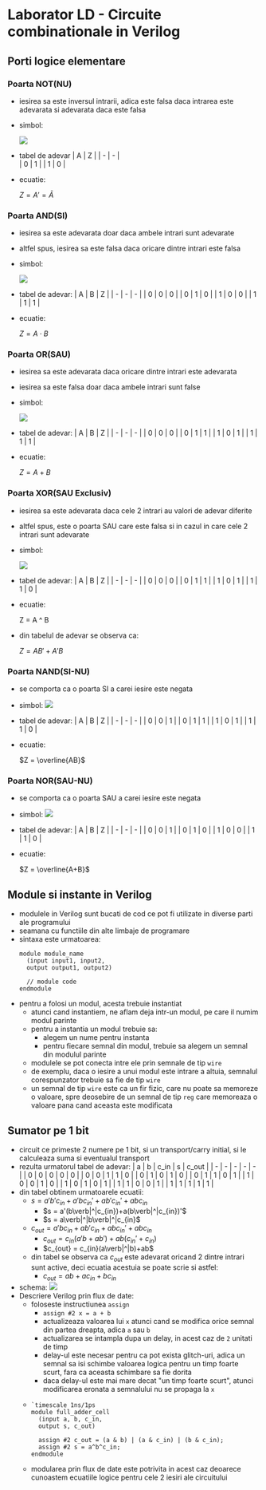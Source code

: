 # Laborator LD - Circuite combinationale in Verilog

## Porti logice elementare

### Poarta NOT(NU)
- iesirea sa este inversul intrarii, adica este falsa daca intrarea este adevarata si adevarata daca este falsa
- simbol:
 
  <img src = "not.jpg">
- tabel de adevar 
  | A | Z |
  | - | - |  
  | 0 | 1 |
  | 1 | 0 |
- ecuatie:
  
  $Z = A' = \bar{A}$

### Poarta AND(SI)
- iesirea sa este adevarata doar daca ambele intrari sunt adevarate
- altfel spus, iesirea sa este falsa daca oricare dintre intrari este falsa
- simbol:

  <img src = "and.jpg">
- tabel de adevar:
  | A | B | Z |
  | - | - | - |
  | 0 | 0 | 0 |
  | 0 | 1 | 0 |
  | 1 | 0 | 0 |
  | 1 | 1 | 1 |

- ecuatie:
  
  $Z = A \cdot B$

### Poarta OR(SAU)
- iesirea sa este adevarata daca oricare dintre intrari este adevarata
- iesirea sa este falsa doar daca ambele intrari sunt false
- simbol:

  <img src = "or.jpg">
- tabel de adevar:
  | A | B | Z |
  | - | - | - |
  | 0 | 0 | 0 |
  | 0 | 1 | 1 |
  | 1 | 0 | 1 |
  | 1 | 1 | 1 |

- ecuatie:
  
  $Z = A + B$

### Poarta XOR(SAU Exclusiv)
- iesirea sa este adevarata daca cele 2 intrari au valori de adevar diferite
- altfel spus, este o poarta SAU care este falsa si in cazul in care cele 2 intrari sunt adevarate
- simbol:
  
  <img src = "xor.jpg">
- tabel de adevar:
  | A | B | Z |
  | - | - | - |
  | 0 | 0 | 0 |
  | 0 | 1 | 1 |
  | 1 | 0 | 1 |
  | 1 | 1 | 0 |
- ecuatie:
  
  Z = A ^ B
- din tabelul de adevar se observa ca:
  
  $Z = AB'+A'B$

### Poarta NAND(SI-NU)
- se comporta ca o poarta SI a carei iesire este negata
- simbol:
  <img src = "nand.jpg">
- tabel de adevar:
  | A | B | Z |
  | - | - | - |
  | 0 | 0 | 1 |
  | 0 | 1 | 1 |
  | 1 | 0 | 1 |
  | 1 | 1 | 0 |
- ecuatie:
  
  $Z = \overline{AB}$

### Poarta NOR(SAU-NU)
- se comporta ca o poarta SAU a carei iesire este negata
- simbol:
  <img src = "nor.jpg">
- tabel de adevar:
  | A | B | Z |
  | - | - | - |
  | 0 | 0 | 1 |
  | 0 | 1 | 0 |
  | 1 | 0 | 0 |
  | 1 | 1 | 0 |
- ecuatie:
  
  $Z = \overline{A+B}$

## Module si instante in Verilog
- modulele in Verilog sunt bucati de cod ce pot fi utilizate in diverse parti ale programului
- seamana cu functiile din alte limbaje de programare
- sintaxa este urmatoarea:
  ```
  module module_name
    (input input1, input2,
    output output1, output2)

    // module code
  endmodule
    ```
- pentru a folosi un modul, acesta trebuie instantiat
  - atunci cand instantiem, ne aflam deja intr-un modul, pe care il numim modul parinte
  - pentru a instantia un modul trebuie sa:
    - alegem un nume pentru instanta
    - pentru fiecare semnal din modul, trebuie sa alegem un semnal din modulul parinte 
  - modulele se pot conecta intre ele prin semnale de tip `wire`
  - de exemplu, daca o iesire a unui modul este intrare a altuia, semnalul corespunzator trebuie sa fie de tip `wire`
  - un semnal de tip `wire` este ca un fir fizic, care nu poate sa memoreze o valoare, spre deosebire de un semnal de tip `reg` care memoreaza o valoare pana cand aceasta este modificata

## Sumator pe 1 bit
- circuit ce primeste 2 numere pe 1 bit, si un transport/carry initial, si le calculeaza suma si eventualul transport
- rezulta urmatorul tabel de adevar:
  | a | b | c_in | s | c_out |
  | - | - | - | - | - |
  | 0 | 0 | 0 | 0 | 0 |
  | 0 | 0 | 1 | 1 | 0 |
  | 0 | 1 | 0 | 1 | 0 |
  | 0 | 1 | 1 | 0 | 1 |
  | 1 | 0 | 0 | 1 | 0 |
  | 1 | 0 | 1 | 0 | 1 |
  | 1 | 1 | 0 | 0 | 1 |
  | 1 | 1 | 1 | 1 | 1 |
- din tabel obtinem urmatoarele ecuatii:
  - $s = a'b'c_{in} + a'bc_{in}' + ab'c_{in}' + abc_{in}$
    - $s = a'(b\verb|^|c_{in})+a(b\verb|^|c_{in})'$
    - $s = a\verb|^|b\verb|^|c_{in}$
  - $c_{out} = a'bc_{in}+ab'c_{in}+abc_{in}'+abc_{in}$
    - $c_{out} = c_{in}(a'b+ab')+ab(c_{in}'+c_{in})$
    - $c_{out} = c_{in}(a\verb|^|b)+ab$
  - din tabel se observa ca $c_{out}$ este adevarat oricand 2 dintre intrari sunt active, deci ecuatia acestuia se poate scrie si astfel:
    - $c_{out} = ab + ac_{in} + bc_{in}$
- schema:
  <img src = "adder.jpg">
- Descriere Verilog prin flux de date:
  - foloseste instructiunea `assign`
    - `assign #2 x = a + b`
    - actualizeaza valoarea lui `x` atunci cand se modifica orice semnal din partea dreapta, adica `a` sau `b`
    - actualizarea se intampla dupa un delay, in acest caz de `2` unitati de timp
    - delay-ul este necesar pentru ca pot exista glitch-uri, adica un semnal sa isi schimbe valoarea logica pentru un timp foarte scurt, fara ca aceasta schimbare sa fie dorita
    - daca delay-ul este mai mare decat "un timp foarte scurt", atunci modificarea eronata a semnalului nu se propaga la `x`
  - ```
    `timescale 1ns/1ps
    module full_adder_cell
      (input a, b, c_in,
      output s, c_out)

      assign #2 c_out = (a & b) | (a & c_in) | (b & c_in);
      assign #2 s = a^b^c_in;
    endmodule
    ```
  - modularea prin flux de date este potrivita in acest caz deoarece cunoastem ecuatiile logice pentru cele 2 iesiri ale circuitului